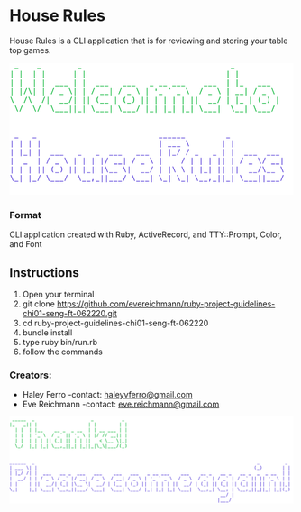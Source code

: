 # House Rules

House Rules is a CLI application that is for reviewing and storing your table top games.


![introduction](./house_rule.png)
### Format 

CLI application created with Ruby, ActiveRecord, and TTY::Prompt, Color, and Font

## Instructions

1. Open your terminal
2. git clone https://github.com/evereichmann/ruby-project-guidelines-chi01-seng-ft-062220.git
3. cd ruby-project-guidelines-chi01-seng-ft-062220
4. bundle install 
5. type ruby bin/run.rb
6. follow the commands

### Creators:
- Haley Ferro
  -contact: haleyvferro@gmail.com
- Eve Reichmann
  -contact: eve.reichmann@gmail.com

![closing](./closing_house_rule.png)
```
